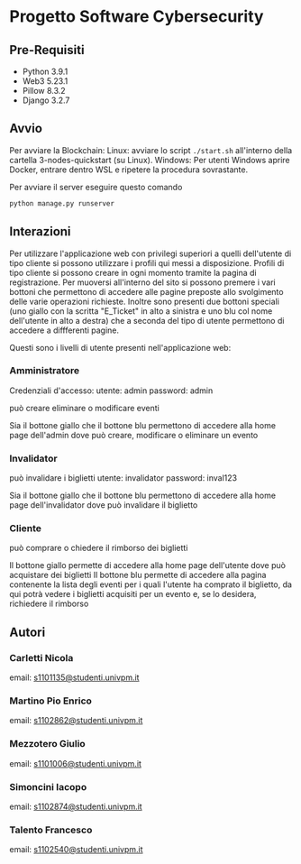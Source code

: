 # Progetto Software Cybersecurity

## Pre-Requisiti
+ Python 3.9.1
+ Web3 5.23.1
+ Pillow 8.3.2
+ Django 3.2.7


## Avvio

Per avviare la Blockchain: 
Linux: avviare lo script ```./start.sh``` all'interno della cartella 3-nodes-quickstart (su Linux).
Windows: Per utenti Windows aprire Docker, entrare dentro WSL e ripetere la procedura sovrastante.

Per avviare il server eseguire questo comando

```bash
python manage.py runserver
```

## Interazioni

Per utilizzare l'applicazione web con privilegi superiori a quelli dell'utente di tipo cliente si possono utilizzare i profili qui messi a disposizione. Profili di tipo cliente si possono creare in ogni momento tramite la pagina di registrazione.
Per muoversi all'interno del sito si possono premere i vari bottoni che permettono di accedere alle pagine preposte allo svolgimento delle varie operazioni richieste. Inoltre sono presenti due bottoni speciali (uno giallo con la scritta "E_Ticket" in alto a sinistra e uno blu col nome dell'utente in alto a destra) che a seconda del tipo di utente permettono di accedere a diffferenti pagine.

Questi sono i livelli di utente presenti nell'applicazione web:

### Amministratore 

Credenziali d'accesso:
utente: admin
password: admin

può creare eliminare o modificare eventi


Sia il bottone giallo che il bottone blu permettono di accedere alla home page dell'admin dove può creare, modificare o eliminare un evento

### Invalidator

può invalidare i biglietti
utente: invalidator
password: inval123

Sia il bottone giallo che il bottone blu permettono di accedere alla home page dell'invalidator dove può invalidare il biglietto


### Cliente

può comprare o chiedere il rimborso dei biglietti

Il bottone giallo permette di accedere alla home page dell'utente dove può acquistare dei biglietti
Il bottone blu permette di accedere alla pagina contenente la lista degli eventi per i quali l'utente ha comprato il biglietto, da qui potrà vedere i biglietti acquisiti per un evento e, se lo desidera, richiedere il rimborso

## Autori

### Carletti Nicola  
email: s1101135@studenti.univpm.it
### Martino Pio Enrico  
email: s1102862@studenti.univpm.it
### Mezzotero Giulio  
email: s1101006@studenti.univpm.it
### Simoncini Iacopo  
email: s1102874@studenti.univpm.it
### Talento Francesco 
email: s1102540@studenti.univpm.it
